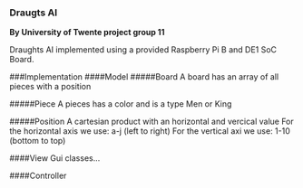 ### Draugts AI 
**By University of Twente project group 11**

Draughts AI implemented using a provided Raspberry Pi B and DE1 SoC Board.

###Implementation
####Model
#####Board
A board has an array of all pieces with a position

#####Piece
A pieces has a color and is a type Men or King

#####Position
A cartesian product with an horizontal and vercical value
For the horizontal axis we use: a-j (left to right)
For the vertical axi we use: 1-10 (bottom to top)

####View 
Gui classes...


####Controller
